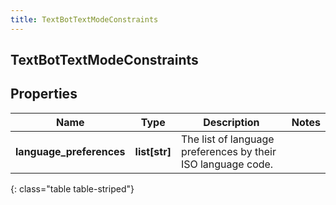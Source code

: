 ```yaml
---
title: TextBotTextModeConstraints
---
```

## TextBotTextModeConstraints

## Properties

|Name | Type | Description | Notes|
|------------ | ------------- | ------------- | -------------|
| **language_preferences** | **list[str]** | The list of language preferences by their ISO language code. | |
{: class="table table-striped"}


